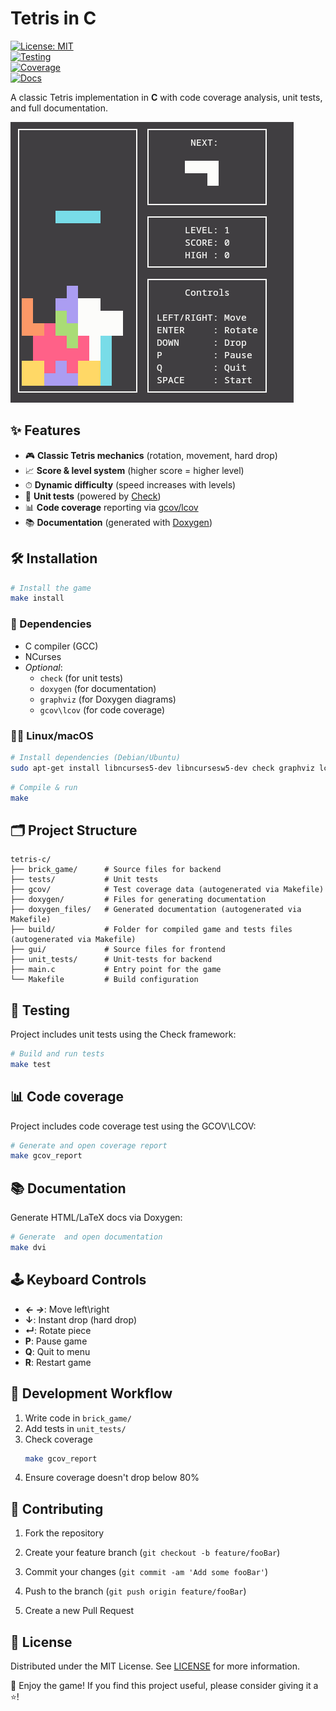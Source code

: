 # Tetris in C

[![License: MIT](https://img.shields.io/badge/License-MIT-blue.svg)](https://opensource.org/licenses/MIT)  
[![Testing](https://img.shields.io/badge/Testing-Check-green)](https://libcheck.github.io/check/)   
[![Coverage](https://img.shields.io/badge/Coverage-gcov/lcov-blue)](https://gcc.gnu.org/onlinedocs/gcc/Gcov.html)  
[![Docs](https://img.shields.io/badge/Docs-Doxygen-blueviolet)](https://www.doxygen.nl/)  

A classic Tetris implementation in **C** with code coverage analysis, unit tests, and full documentation.

![Gameplay Screenshot](doxygen/images/game_screenshot.png)

## ✨ Features

- 🎮 **Classic Tetris mechanics** (rotation, movement, hard drop)
- 📈 **Score & level system** (higher score = higher level)
- ⏱ **Dynamic difficulty** (speed increases with levels)
- 🧪 **Unit tests** (powered by [Check](https://libcheck.github.io/check/))
- 📊 **Code coverage** reporting via [gcov/lcov](https://gcc.gnu.org/onlinedocs/gcc/Gcov.html)
- 📚 **Documentation** (generated with [Doxygen](https://www.doxygen.nl/))


## 🛠️ Installation
```bash
# Install the game 
make install
```

### 🧰 Dependencies

- C compiler (GCC)
- NCurses
- *Optional*:
  - `check` (for unit tests)
  - `doxygen` (for documentation)
  - `graphviz` (for Doxygen diagrams)
  - `gcov\lcov` (for code coverage)

### 🐧🍎 Linux/macOS

```bash
# Install dependencies (Debian/Ubuntu)
sudo apt-get install libncurses5-dev libncursesw5-dev check graphviz lcov gcovr
```
```bash
# Compile & run
make
```
## 🗂️ Project Structure
```
tetris-c/  
├── brick_game/      # Source files for backend  
├── tests/           # Unit tests  
├── gcov/            # Test coverage data (autogenerated via Makefile)
├── doxygen/         # Files for generating documentation  
├── doxygen_files/   # Generated documentation (autogenerated via Makefile)
├── build/           # Folder for compiled game and tests files (autogenerated via Makefile)
├── gui/             # Source files for frontend  
├── unit_tests/      # Unit-tests for backend  
├── main.c           # Entry point for the game   
└── Makefile         # Build configuration  
```

## 🧪 Testing
Project includes unit tests using the Check framework:
```bash
# Build and run tests
make test
```

## 📊 Code coverage
Project includes code coverage test using the GCOV\LCOV:
```bash
# Generate and open coverage report
make gcov_report
```

## 📚 Documentation
Generate HTML/LaTeX docs via Doxygen:
```bash
# Generate  and open documentation
make dvi
```
## 🕹️ Keyboard Controls

- ***← →***: Move left\right
- **↓**: Instant drop (hard drop)
- **↵**: Rotate piece
- **P**: Pause game
- **Q**: Quit to menu
- **R**: Restart game

## 🔄 Development Workflow

1. Write code in ```brick_game/```
2. Add tests in ```unit_tests/```
3. Check coverage
    ```bash
    make gcov_report
    ```
4. Ensure coverage doesn't drop below 80% 

## 🤝 Contributing
1. Fork the repository

2. Create your feature branch (```git checkout -b feature/fooBar```)

3. Commit your changes (```git commit -am 'Add some fooBar'```)

4. Push to the branch (```git push origin feature/fooBar```)

5. Create a new Pull Request

## 📜 License

Distributed under the MIT License. See [LICENSE](LICENSE) for more information.


🎯 Enjoy the game! If you find this project useful, please consider giving it a ⭐!